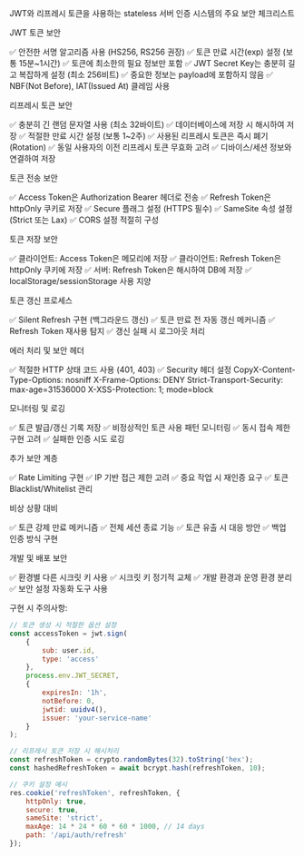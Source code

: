 JWT와 리프레시 토큰을 사용하는 stateless 서버 인증 시스템의 주요 보안 체크리스트

JWT 토큰 보안

✅ 안전한 서명 알고리즘 사용 (HS256, RS256 권장)
✅ 토큰 만료 시간(exp) 설정 (보통 15분~1시간)
✅ 토큰에 최소한의 필요 정보만 포함
✅ JWT Secret Key는 충분히 길고 복잡하게 설정 (최소 256비트)
✅ 중요한 정보는 payload에 포함하지 않음
✅ NBF(Not Before), IAT(Issued At) 클레임 사용

리프레시 토큰 보안

✅ 충분히 긴 랜덤 문자열 사용 (최소 32바이트)
✅ 데이터베이스에 저장 시 해시하여 저장
✅ 적절한 만료 시간 설정 (보통 1~2주)
✅ 사용된 리프레시 토큰은 즉시 폐기 (Rotation)
✅ 동일 사용자의 이전 리프레시 토큰 무효화 고려
✅ 디바이스/세션 정보와 연결하여 저장

토큰 전송 보안

✅ Access Token은 Authorization Bearer 헤더로 전송
✅ Refresh Token은 httpOnly 쿠키로 저장
✅ Secure 플래그 설정 (HTTPS 필수)
✅ SameSite 속성 설정 (Strict 또는 Lax)
✅ CORS 설정 적절히 구성

토큰 저장 보안

✅ 클라이언트: Access Token은 메모리에 저장
✅ 클라이언트: Refresh Token은 httpOnly 쿠키에 저장
✅ 서버: Refresh Token은 해시하여 DB에 저장
✅ localStorage/sessionStorage 사용 지양

토큰 갱신 프로세스

✅ Silent Refresh 구현 (백그라운드 갱신)
✅ 토큰 만료 전 자동 갱신 메커니즘
✅ Refresh Token 재사용 탐지
✅ 갱신 실패 시 로그아웃 처리

에러 처리 및 보안 헤더

✅ 적절한 HTTP 상태 코드 사용 (401, 403)
✅ Security 헤더 설정
CopyX-Content-Type-Options: nosniff
X-Frame-Options: DENY
Strict-Transport-Security: max-age=31536000
X-XSS-Protection: 1; mode=block

모니터링 및 로깅

✅ 토큰 발급/갱신 기록 저장
✅ 비정상적인 토큰 사용 패턴 모니터링
✅ 동시 접속 제한 구현 고려
✅ 실패한 인증 시도 로깅

추가 보안 계층

✅ Rate Limiting 구현
✅ IP 기반 접근 제한 고려
✅ 중요 작업 시 재인증 요구
✅ 토큰 Blacklist/Whitelist 관리

비상 상황 대비

✅ 토큰 강제 만료 메커니즘
✅ 전체 세션 종료 기능
✅ 토큰 유출 시 대응 방안
✅ 백업 인증 방식 구현

개발 및 배포 보안

✅ 환경별 다른 시크릿 키 사용
✅ 시크릿 키 정기적 교체
✅ 개발 환경과 운영 환경 분리
✅ 보안 설정 자동화 도구 사용

구현 시 주의사항:

```js
// 토큰 생성 시 적절한 옵션 설정
const accessToken = jwt.sign(
    {
        sub: user.id,
        type: 'access'
    },
    process.env.JWT_SECRET,
    {
        expiresIn: '1h',
        notBefore: 0,
        jwtid: uuidv4(),
        issuer: 'your-service-name'
    }
);

// 리프레시 토큰 저장 시 해시처리
const refreshToken = crypto.randomBytes(32).toString('hex');
const hashedRefreshToken = await bcrypt.hash(refreshToken, 10);

// 쿠키 설정 예시
res.cookie('refreshToken', refreshToken, {
    httpOnly: true,
    secure: true,
    sameSite: 'strict',
    maxAge: 14 * 24 * 60 * 60 * 1000, // 14 days
    path: '/api/auth/refresh'
});
```

